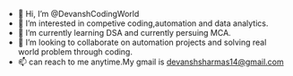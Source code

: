 - 👋 Hi, I’m @DevanshCodingWorld
- 👀 I’m interested in competive coding,automation and data analytics.
- 🌱 I’m currently learning DSA and currently persuing MCA.
- 💞️ I’m looking to collaborate on automation projects and solving real world problem through coding. 
- 📫 can reach to me anytime.My gmail is devanshsharmas14@gmail.com

<!---
DevanshCodingWorld/DevanshCodingWorld is a ✨ special ✨ repository because its `README.md` (this file) appears on your GitHub profile.
You can click the Preview link to take a look at your changes.
--->
